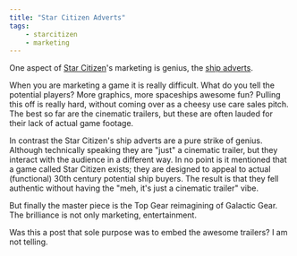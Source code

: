 ```yaml
---
title: "Star Citizen Adverts"
tags:
    - starcitizen
    - marketing
---
```


One aspect of [Star Citizen][1]'s marketing is genius, the [ship adverts][2]. 

<div class="yt-embed" data-video="JrQ0qMRZ_1Q" data-thumbnail="https://i.ytimg.com/vi/JrQ0qMRZ_1Q/sddefault.jpg"></div>

When you are marketing a game it is really difficult. What do you tell the 
potential players? More graphics, more spaceships awesome fun? Pulling this
off is really hard, without coming over as a cheesy use care sales pitch. 
The best so far are the cinematic trailers, but these are often lauded for 
their lack of actual game footage. 

<!--more-->

<div class="yt-embed" data-video="UvDs7RDKCag"></div>
 
In contrast the Star Citizen's ship adverts are a pure strike of genius. 
Although technically speaking they are "just" a cinematic trailer, but 
they interact with the audience in a different way. In no point is it mentioned 
that a game called Star Citizen exists; they are designed to appeal to actual 
(functional) 30th century potential ship buyers. The result is that they 
fell authentic without having the "meh, it's just a cinematic trailer" vibe. 

<div class="yt-embed" data-video="qE7TFnSl9y4"></div>
  
But finally the master piece is the Top Gear reimagining of Galactic Gear. The 
brilliance is not only marketing, entertainment. 

<div class="yt-embed" data-video="_SpsjUHj_II" data-thumbnail="https://i.ytimg.com/vi/_SpsjUHj_II/sddefault.jpg"></div>

Was this a post that sole purpose was to embed the awesome trailers? 
I am not telling.

[1]: https://robertsspaceindustries.com/
[2]: https://www.youtube.com/playlist?list=PLVct2QDhDrB0QRjv9oN02f8mGsml8tcK9
